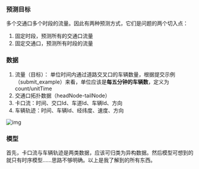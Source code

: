 ### 预测目标

​	多个交通口多个时段的流量。因此有两种预测方式，它们是问题的两个切入点：

1. 固定时段，预测所有的交通口流量
2. 固定交通口，预测所有时段的流量



### 数据

1. 流量（目标）： 单位时间内通过道路交叉口的车辆数量，根据提交示例（submit_example）来看，单位应该是**每五分钟的车辆数**，定义为count/unitTime
2. 交通口拓扑数据（headNode-tailNode）
3. 卡口流：时间、交口Id、车道Id、车辆Id、方向
4. 车辆轨迹：时间、车辆Id、经纬度、速度、方向

 ![img](http://dc-anhui.obs.cn-east-2.myhwclouds.com/pkbigdata/master.other.img/f4b7ec31-8ddc-4ba0-b2ab-57e8e45c55d9.png) 



### 模型

​	首先，卡口流与车辆轨迹是两类数据，应该可归类为异构数据。然后模型可想到的就只有时序模型……思路不够明确。以上是我了解到的所有东西。



